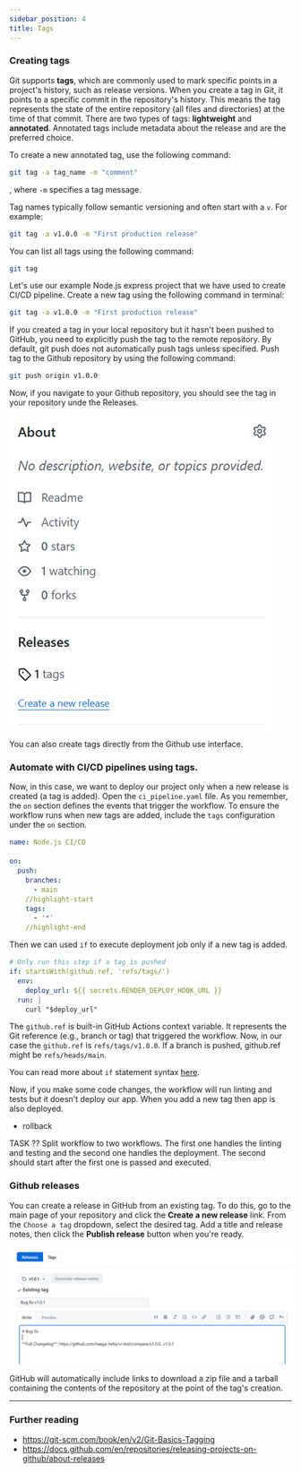 ```yaml
---
sidebar_position: 4
title: Tags
---
```


### Creating tags
Git supports **tags**, which are commonly used to mark specific points in a project's history, such as release versions.  When you create a tag in Git, it points to a specific commit in the repository's history. This means the tag represents the state of the entire repository (all files and directories) at the time of that commit. There are two types of tags: **lightweight** and **annotated**. Annotated tags include metadata about the release and are the preferred choice.

To create a new annotated tag, use the following command:
```bash
git tag -a tag_name -m "comment"
```
, where `-m` specifies a tag message.

Tag names typically follow semantic versioning and often start with a `v`. For example:
```bash
git tag -a v1.0.0 -m "First production release"
```
You can list all tags using the following command:
```bash
git tag
```
Let's use our example Node.js express project that we have used to create CI/CD pipeline. Create a new tag using the following command in terminal:
```bash
git tag -a v1.0.0 -m "First production release"
```
If you created a tag in your local repository but it hasn't been pushed to GitHub, you need to explicitly push the tag to the remote repository. By default, git push does not automatically push tags unless specified. Push tag to the Github repository by using the following command:
```bash
git push origin v1.0.0
```
Now, if you navigate to your Github repository, you should see the tag in your repository unde the Releases.

![Github tags](./img/github_tags.png)

You can also create tags directly from the Github use interface.

### Automate with CI/CD pipelines using tags.
Now, in this case, we want to deploy our project only when a new release is created (a tag is added). Open the `ci_pipeline.yaml` file. As you remember, the `on` section defines the events that trigger the workflow. To ensure the workflow runs when new tags are added, include the `tags` configuration under the `on` section.

```yaml
name: Node.js CI/CD

on:
  push:
    branches:
      - main
    //highlight-start
    tags:
      - '*'
    //highlight-end
```
Then we can used `if` to execute deployment job only if a new tag is added.
```yaml
# Only run this step if a tag is pushed
if: startsWith(github.ref, 'refs/tags/')
  env:
    deploy_url: ${{ secrets.RENDER_DEPLOY_HOOK_URL }}
  run: |
    curl "$deploy_url"
```
The `github.ref` is built-in GitHub Actions context variable. It represents the Git reference (e.g., branch or tag) that triggered the workflow. Now, in our case the `github.ref` is `refs/tags/v1.0.0`. If a branch is pushed, github.ref might be `refs/heads/main`.

You can read more about `if` statement syntax [here](https://docs.github.com/en/actions/writing-workflows/workflow-syntax-for-github-actions#jobsjob_idif).
 
Now, if you make some code changes, the workflow will run linting and tests but it doesn't deploy our app. When you add a new tag then app is also deployed. 

- rollback

TASK ?? Split workflow to two workflows. The first one handles the linting and testing and the second one handles the deployment. The second should start after the first one is passed and executed.

### Github releases

You can create a release in GitHub from an existing tag. To do this, go to the main page of your repository and click the **Create a new release** link. From the `Choose a tag` dropdown, select the desired tag. Add a title and release notes, then click the **Publish release** button when you're ready.

![Github tags](./img/github_release.png)

GitHub will automatically include links to download a zip file and a tarball containing the contents of the repository at the point of the tag's creation.

---
### Further reading
- https://git-scm.com/book/en/v2/Git-Basics-Tagging
- https://docs.github.com/en/repositories/releasing-projects-on-github/about-releases
